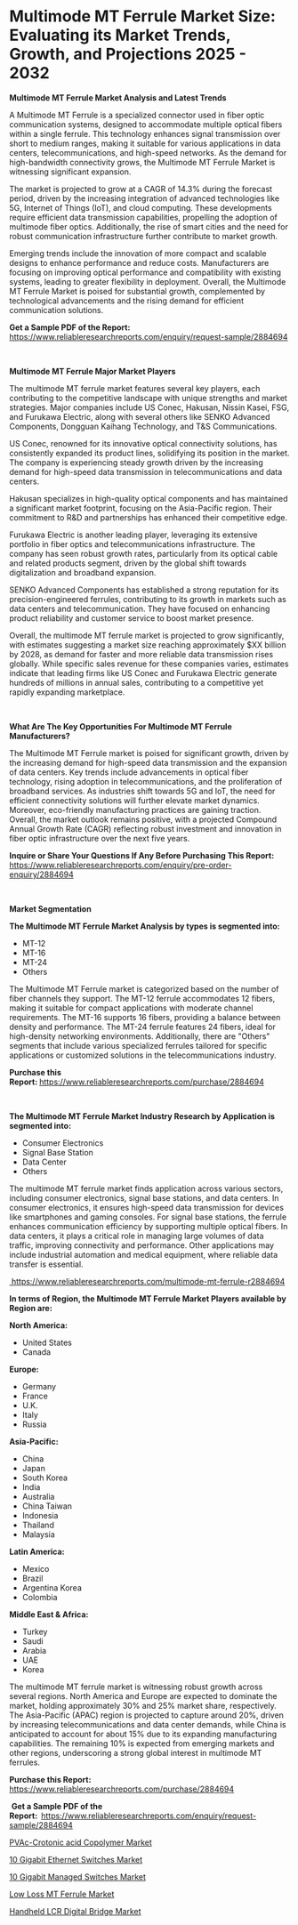 <p><h1>Multimode MT Ferrule Market Size: Evaluating its Market Trends, Growth, and Projections 2025 - 2032</h1></p><p><strong>Multimode MT Ferrule Market Analysis and Latest Trends</strong></p>
<p><p>A Multimode MT Ferrule is a specialized connector used in fiber optic communication systems, designed to accommodate multiple optical fibers within a single ferrule. This technology enhances signal transmission over short to medium ranges, making it suitable for various applications in data centers, telecommunications, and high-speed networks. As the demand for high-bandwidth connectivity grows, the Multimode MT Ferrule Market is witnessing significant expansion.</p><p>The market is projected to grow at a CAGR of 14.3% during the forecast period, driven by the increasing integration of advanced technologies like 5G, Internet of Things (IoT), and cloud computing. These developments require efficient data transmission capabilities, propelling the adoption of multimode fiber optics. Additionally, the rise of smart cities and the need for robust communication infrastructure further contribute to market growth.</p><p>Emerging trends include the innovation of more compact and scalable designs to enhance performance and reduce costs. Manufacturers are focusing on improving optical performance and compatibility with existing systems, leading to greater flexibility in deployment. Overall, the Multimode MT Ferrule Market is poised for substantial growth, complemented by technological advancements and the rising demand for efficient communication solutions.</p></p>
<p><strong>Get a Sample PDF of the Report:&nbsp;</strong> <a href="https://www.reliableresearchreports.com/enquiry/request-sample/2884694?utm_campaign=11&utm_medium=2&utm_source=Github&utm_content=ia&utm_term=13032025&utm_id=multimode-mt-ferrule">https://www.reliableresearchreports.com/enquiry/request-sample/2884694</a></p>
<p>&nbsp;</p>
<p><strong>Multimode MT Ferrule Major Market Players</strong></p>
<p><p>The multimode MT ferrule market features several key players, each contributing to the competitive landscape with unique strengths and market strategies. Major companies include US Conec, Hakusan, Nissin Kasei, FSG, and Furukawa Electric, along with several others like SENKO Advanced Components, Dongguan Kaihang Technology, and T&S Communications.</p><p>US Conec, renowned for its innovative optical connectivity solutions, has consistently expanded its product lines, solidifying its position in the market. The company is experiencing steady growth driven by the increasing demand for high-speed data transmission in telecommunications and data centers.</p><p>Hakusan specializes in high-quality optical components and has maintained a significant market footprint, focusing on the Asia-Pacific region. Their commitment to R&D and partnerships has enhanced their competitive edge.</p><p>Furukawa Electric is another leading player, leveraging its extensive portfolio in fiber optics and telecommunications infrastructure. The company has seen robust growth rates, particularly from its optical cable and related products segment, driven by the global shift towards digitalization and broadband expansion.</p><p>SENKO Advanced Components has established a strong reputation for its precision-engineered ferrules, contributing to its growth in markets such as data centers and telecommunication. They have focused on enhancing product reliability and customer service to boost market presence.</p><p>Overall, the multimode MT ferrule market is projected to grow significantly, with estimates suggesting a market size reaching approximately $XX billion by 2028, as demand for faster and more reliable data transmission rises globally. While specific sales revenue for these companies varies, estimates indicate that leading firms like US Conec and Furukawa Electric generate hundreds of millions in annual sales, contributing to a competitive yet rapidly expanding marketplace.</p></p>
<p>&nbsp;</p>
<p><strong>What Are The Key Opportunities For Multimode MT Ferrule Manufacturers?</strong></p>
<p><p>The Multimode MT Ferrule market is poised for significant growth, driven by the increasing demand for high-speed data transmission and the expansion of data centers. Key trends include advancements in optical fiber technology, rising adoption in telecommunications, and the proliferation of broadband services. As industries shift towards 5G and IoT, the need for efficient connectivity solutions will further elevate market dynamics. Moreover, eco-friendly manufacturing practices are gaining traction. Overall, the market outlook remains positive, with a projected Compound Annual Growth Rate (CAGR) reflecting robust investment and innovation in fiber optic infrastructure over the next five years.</p></p>
<p><strong>Inquire or Share Your Questions If Any Before Purchasing This Report:</strong> <a href="https://www.reliableresearchreports.com/enquiry/pre-order-enquiry/2884694?utm_campaign=11&utm_medium=2&utm_source=Github&utm_content=ia&utm_term=13032025&utm_id=multimode-mt-ferrule">https://www.reliableresearchreports.com/enquiry/pre-order-enquiry/2884694</a></p>
<p>&nbsp;</p>
<p><strong>Market Segmentation</strong></p>
<p><strong>The Multimode MT Ferrule Market Analysis by types is segmented into:</strong></p>
<p><ul><li>MT-12</li><li>MT-16</li><li>MT-24</li><li>Others</li></ul></p>
<p><p>The Multimode MT Ferrule market is categorized based on the number of fiber channels they support. The MT-12 ferrule accommodates 12 fibers, making it suitable for compact applications with moderate channel requirements. The MT-16 supports 16 fibers, providing a balance between density and performance. The MT-24 ferrule features 24 fibers, ideal for high-density networking environments. Additionally, there are "Others" segments that include various specialized ferrules tailored for specific applications or customized solutions in the telecommunications industry.</p></p>
<p><strong>Purchase this Report:&nbsp;</strong><a href="https://www.reliableresearchreports.com/purchase/2884694?utm_campaign=11&utm_medium=2&utm_source=Github&utm_content=ia&utm_term=13032025&utm_id=multimode-mt-ferrule">https://www.reliableresearchreports.com/purchase/2884694</a></p>
<p>&nbsp;</p>
<p><strong>The Multimode MT Ferrule Market Industry Research by Application is segmented into:</strong></p>
<p><ul><li>Consumer Electronics</li><li>Signal Base Station</li><li>Data Center</li><li>Others</li></ul></p>
<p><p>The multimode MT ferrule market finds application across various sectors, including consumer electronics, signal base stations, and data centers. In consumer electronics, it ensures high-speed data transmission for devices like smartphones and gaming consoles. For signal base stations, the ferrule enhances communication efficiency by supporting multiple optical fibers. In data centers, it plays a critical role in managing large volumes of data traffic, improving connectivity and performance. Other applications may include industrial automation and medical equipment, where reliable data transfer is essential.</p></p>
<p><a href="https://www.reliableresearchreports.com/multimode-mt-ferrule-r2884694?utm_campaign=11&utm_medium=2&utm_source=Github&utm_content=ia&utm_term=13032025&utm_id=multimode-mt-ferrule">&nbsp;https://www.reliableresearchreports.com/multimode-mt-ferrule-r2884694</a></p>
<p><strong>In terms of Region, the Multimode MT Ferrule Market Players available by Region are:</strong></p>
<p>
    <p> <strong> North America: </strong>
        <ul>
            <li>United States</li>
            <li>Canada</li>
        </ul>
        </p> 
    <p> <strong> Europe: </strong>
        <ul>
            <li>Germany</li>
            <li>France</li>
            <li>U.K.</li>
            <li>Italy</li>
            <li>Russia</li>
        </ul>
        </p> 
    <p> <strong> Asia-Pacific: </strong>
        <ul>
            <li>China</li>
            <li>Japan</li>
            <li>South Korea</li>
            <li>India</li>
            <li>Australia</li>
            <li>China Taiwan</li>
            <li>Indonesia</li>
            <li>Thailand</li>
            <li>Malaysia</li>
        </ul>
        </p> 
    <p> <strong> Latin America: </strong>
        <ul>
            <li>Mexico</li>
            <li>Brazil</li>
            <li>Argentina Korea</li>
            <li>Colombia</li>
        </ul>
        </p> 
    <p> <strong> Middle East & Africa: </strong>
        <ul>
            <li>Turkey</li>
            <li>Saudi</li>
            <li>Arabia</li>
            <li>UAE</li>
            <li>Korea</li>
        </ul>
    </p>
    </p>
<p><p>The multimode MT ferrule market is witnessing robust growth across several regions. North America and Europe are expected to dominate the market, holding approximately 30% and 25% market share, respectively. The Asia-Pacific (APAC) region is projected to capture around 20%, driven by increasing telecommunications and data center demands, while China is anticipated to account for about 15% due to its expanding manufacturing capabilities. The remaining 10% is expected from emerging markets and other regions, underscoring a strong global interest in multimode MT ferrules.</p></p>
<p><strong>Purchase this Report: </strong><a href="https://www.reliableresearchreports.com/purchase/2884694?utm_campaign=11&utm_medium=2&utm_source=Github&utm_content=ia&utm_term=13032025&utm_id=multimode-mt-ferrule">https://www.reliableresearchreports.com/purchase/2884694</a></p>
<p>&nbsp;<strong>Get a Sample PDF of the Report:&nbsp;&nbsp;</strong><a href="https://www.reliableresearchreports.com/enquiry/request-sample/2884694?utm_campaign=11&utm_medium=2&utm_source=Github&utm_content=ia&utm_term=13032025&utm_id=multimode-mt-ferrule">https://www.reliableresearchreports.com/enquiry/request-sample/2884694</a></p>
<p><strong></strong></p>
<p><p><a href="https://github.com/popoialraih3/Market-Research-Report-List-1/blob/main/pvac-crotonic-acid-copolymer-market.md?utm_campaign=11&utm_medium=2&utm_source=Github&utm_content=ia&utm_term=13032025&utm_id=multimode-mt-ferrule">PVAc-Crotonic acid Copolymer Market</a></p><p><a href="https://github.com/sanokdagada01/Market-Research-Report-List-1/blob/main/10-gigabit-ethernet-switches-market.md?utm_campaign=11&utm_medium=2&utm_source=Github&utm_content=ia&utm_term=13032025&utm_id=multimode-mt-ferrule">10 Gigabit Ethernet Switches Market</a></p><p><a href="https://github.com/lamlebienz7j/Market-Research-Report-List-1/blob/main/10-gigabit-managed-switches-market.md?utm_campaign=11&utm_medium=2&utm_source=Github&utm_content=ia&utm_term=13032025&utm_id=multimode-mt-ferrule">10 Gigabit Managed Switches Market</a></p><p><a href="https://github.com/lanuskarnajc/Market-Research-Report-List-1/blob/main/low-loss-mt-ferrule-market.md?utm_campaign=11&utm_medium=2&utm_source=Github&utm_content=ia&utm_term=13032025&utm_id=multimode-mt-ferrule">Low Loss MT Ferrule Market</a></p><p><a href="https://github.com/haajipauget/Market-Research-Report-List-1/blob/main/handheld-lcr-digital-bridge-market.md?utm_campaign=11&utm_medium=2&utm_source=Github&utm_content=ia&utm_term=13032025&utm_id=multimode-mt-ferrule">Handheld LCR Digital Bridge Market</a></p></p>